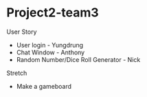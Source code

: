# Project2-team3
User Story
- User login - Yungdrung
- Chat Window - Anthony
- Random Number/Dice Roll Generator - Nick

Stretch
- Make a gameboard
